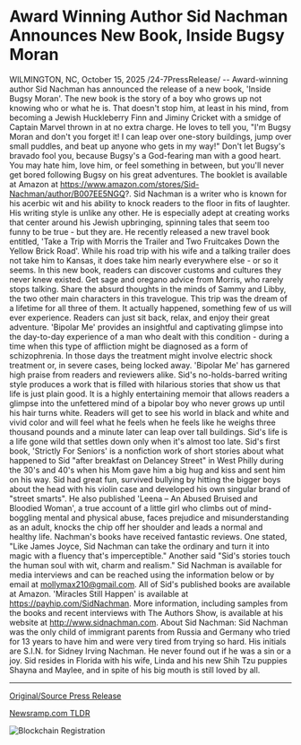 # Award Winning Author Sid Nachman Announces New Book, Inside Bugsy Moran

WILMINGTON, NC, October 15, 2025 /24-7PressRelease/ -- Award-winning author Sid Nachman has announced the release of a new book, 'Inside Bugsy Moran'. The new book is the story of a boy who grows up not knowing who or what he is. That doesn't stop him, at least in his mind, from becoming a Jewish Huckleberry Finn and Jiminy Cricket with a smidge of Captain Marvel thrown in at no extra charge. He loves to tell you, "I'm Bugsy Moran and don't you forget it! I can leap over one-story buildings, jump over small puddles, and beat up anyone who gets in my way!"  Don't let Bugsy's bravado fool you, because Bugsy's a God-fearing man with a good heart. You may hate him, love him, or feel something in between, but you'll never get bored following Bugsy on his great adventures.  The booklet is available at Amazon at https://www.amazon.com/stores/Sid-Nachman/author/B007EE5NGQ?.  Sid Nachman is a writer who is known for his acerbic wit and his ability to knock readers to the floor in fits of laughter. His writing style is unlike any other. He is especially adept at creating works that center around his Jewish upbringing, spinning tales that seem too funny to be true - but they are.  He recently released a new travel book entitled, 'Take a Trip with Morris the Trailer and Two Fruitcakes Down the Yellow Brick Road'. While his road trip with his wife and a talking trailer does not take him to Kansas, it does take him nearly everywhere else - or so it seems.  In this new book, readers can discover customs and cultures they never knew existed. Get sage and oregano advice from Morris, who rarely stops talking. Share the absurd thoughts in the minds of Sammy and Libby, the two other main characters in this travelogue. This trip was the dream of a lifetime for all three of them. It actually happened, something few of us will ever experience. Readers can just sit back, relax, and enjoy their great adventure.  'Bipolar Me' provides an insightful and captivating glimpse into the day-to-day experience of a man who dealt with this condition - during a time when this type of affliction might be diagnosed as a form of schizophrenia. In those days the treatment might involve electric shock treatment or, in severe cases, being locked away.  'Bipolar Me' has garnered high praise from readers and reviewers alike. Sid's no-holds-barred writing style produces a work that is filled with hilarious stories that show us that life is just plain good. It is a highly entertaining memoir that allows readers a glimpse into the unfettered mind of a bipolar boy who never grows up until his hair turns white. Readers will get to see his world in black and white and vivid color and will feel what he feels when he feels like he weighs three thousand pounds and a minute later can leap over tall buildings. Sid's life is a life gone wild that settles down only when it's almost too late.  Sid's first book, 'Strictly For Seniors' is a nonfiction work of short stories about what happened to Sid "after breakfast on Delancey Street" in West Philly during the 30's and 40's when his Mom gave him a big hug and kiss and sent him on his way. Sid had great fun, survived bullying by hitting the bigger boys about the head with his violin case and developed his own singular brand of "street smarts".  He also published 'Leena – An Abused Bruised and Bloodied Woman', a true account of a little girl who climbs out of mind-boggling mental and physical abuse, faces prejudice and misunderstanding as an adult, knocks the chip off her shoulder and leads a normal and healthy life.  Nachman's books have received fantastic reviews. One stated, "Like James Joyce, Sid Nachman can take the ordinary and turn it into magic with a fluency that's imperceptible." Another said "Sid's stories touch the human soul with wit, charm and realism."  Sid Nachman is available for media interviews and can be reached using the information below or by email at mollymax210@gmail.com. All of Sid's published books are available at Amazon. 'Miracles Still Happen' is available at https://payhip.com/SidNachman. More information, including samples from the books and recent interviews with The Authors Show, is available at his website at http://www.sidnachman.com.  About Sid Nachman:  Sid Nachman was the only child of immigrant parents from Russia and Germany who tried for 13 years to have him and were very tired from trying so hard. His initials are S.I.N. for Sidney Irving Nachman. He never found out if he was a sin or a joy. Sid resides in Florida with his wife, Linda and his new Shih Tzu puppies Shayna and Maylee, and in spite of his big mouth is still loved by all. 

---

[Original/Source Press Release](https://www.24-7pressrelease.com/press-release/527679/award-winning-author-sid-nachman-announces-new-book-inside-bugsy-moran)
                    

[Newsramp.com TLDR](https://newsramp.com/curated-news/sid-nachman-releases-inside-bugsy-moran-new-literary-adventure/8404759afc2606e3efde43fa911f67b7) 

 

 



![Blockchain Registration](https://cdn.newsramp.app/24-7PressRelease/qrcode/2510/15/navyvonK.webp)